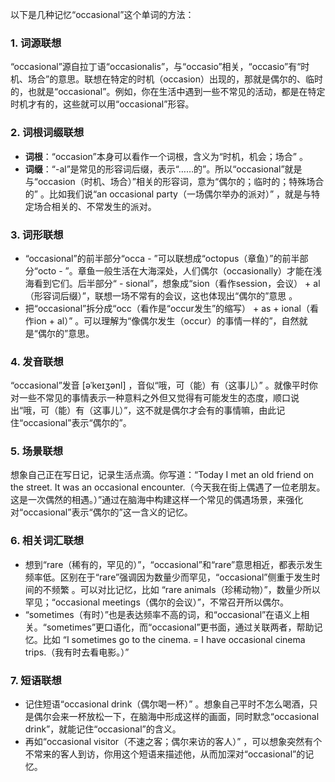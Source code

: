 以下是几种记忆“occasional”这个单词的方法：

### 1. 词源联想
“occasional”源自拉丁语“occasionalis”，与“occasio”相关，“occasio”有“时机、场合”的意思。联想在特定的时机（occasion）出现的，那就是偶尔的、临时的，也就是“occasional”。例如，你在生活中遇到一些不常见的活动，都是在特定时机才有的，这些就可以用“occasional”形容。

### 2. 词根词缀联想
 - **词根**：“occasion”本身可以看作一个词根，含义为“时机，机会；场合” 。
 - **词缀**：“-al”是常见的形容词后缀，表示“……的”。所以“occasional”就是与“occasion（时机、场合）”相关的形容词，意为“偶尔的；临时的；特殊场合的” 。比如我们说“an occasional party（一场偶尔举办的派对）” ，就是与特定场合相关的、不常发生的派对。

### 3. 词形联想
 - “occasional”的前半部分“occa - ”可以联想成“octopus（章鱼）”的前半部分“octo - ”。章鱼一般生活在大海深处，人们偶尔（occasionally）才能在浅海看到它们。后半部分“ - sional”，想象成“sion（看作session，会议） + al（形容词后缀）”，联想一场不常有的会议，这也体现出“偶尔的”意思 。
 - 把“occasional”拆分成“occ（看作是“occur发生”的缩写） + as + ional（看作ion + al）” 。可以理解为“像偶尔发生（occur）的事情一样的”，自然就是“偶尔的”意思。

### 4. 发音联想
“occasional”发音 [əˈkeɪʒənl] ，音似“哦，可（能）有（这事儿）” 。就像平时你对一些不常见的事情表示一种意料之外但又觉得有可能发生的态度，顺口说出“哦，可（能）有（这事儿）”，这不就是偶尔才会有的事情嘛，由此记住“occasional”表示“偶尔的”。

### 5. 场景联想
想象自己正在写日记，记录生活点滴。你写道：“Today I met an old friend on the street. It was an occasional encounter.（今天我在街上偶遇了一位老朋友。这是一次偶然的相遇。）”通过在脑海中构建这样一个常见的偶遇场景，来强化对“occasional”表示“偶尔的”这一含义的记忆。

### 6. 相关词汇联想
 - 想到“rare（稀有的，罕见的）”，“occasional”和“rare”意思相近，都表示发生频率低。区别在于“rare”强调因为数量少而罕见，“occasional”侧重于发生时间的不频繁 。可以对比记忆，比如 “rare animals（珍稀动物）”，数量少所以罕见；“occasional meetings（偶尔的会议）”，不常召开所以偶尔。
 - “sometimes（有时）”也是表达频率不高的词，和“occasional”在语义上相关。“sometimes”更口语化，而“occasional”更书面，通过关联两者，帮助记忆。比如 “I sometimes go to the cinema. = I have occasional cinema trips.（我有时去看电影。）”

### 7. 短语联想
 - 记住短语“occasional drink（偶尔喝一杯）” 。想象自己平时不怎么喝酒，只是偶尔会来一杯放松一下，在脑海中形成这样的画面，同时默念“occasional drink”，就能记住“occasional”的含义。
 - 再如“occasional visitor（不速之客；偶尔来访的客人）” ，可以想象突然有个不常来的客人到访，你用这个短语来描述他，从而加深对“occasional”的记忆。 
